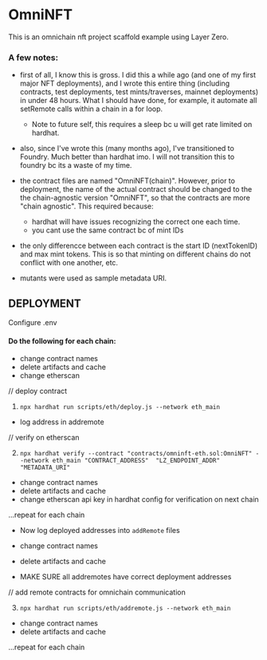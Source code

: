 # OmniNFT

This is an omnichain nft project scaffold example using Layer Zero.

### A few notes:

- first of all, I know this is gross. I did this a while ago (and one of my first major NFT deployments), and I wrote this entire thing (including contracts, test deployments, test mints/traverses, mainnet deployments) in under 48 hours. What I should have done, for example, it automate all setRemote calls within a chain in a for loop.   
    - Note to future self, this requires a sleep bc u will get rate limited on hardhat.

- also, since I've wrote this (many months ago), I've transitioned to Foundry. Much better than hardhat imo. I will not transition this to foundry bc its a waste of my time.

- the contract files are named "OmniNFT(chain)". However, prior to deployment, the name of the actual contract should be changed to the the chain-agnostic version "OmniNFT", so that the contracts are more "chain agnostic". This required because:
    - hardhat will have issues recognizing the correct one each time.
    - you cant use the same contract bc of mint IDs

- the only differencce between each contract is the start ID (nextTokenID) and max mint tokens. This is so that minting on different chains do not conflict with one another, etc.

- mutants were used as sample metadata URI.


## DEPLOYMENT

Configure .env

#### Do the following for each chain:

- change contract names
- delete artifacts and cache
- change etherscan

// deploy contract

1) `npx hardhat run scripts/eth/deploy.js --network eth_main`

- log address in addremote

// verify on etherscan

2) `npx hardhat verify --contract "contracts/omninft-eth.sol:OmniNFT" --network eth_main "CONTRACT_ADDRESS"  "LZ_ENDPOINT_ADDR" "METADATA_URI"`

- change contract names
- delete artifacts and cache
- change etherscan api key in hardhat config for verification on next chain

...repeat for each chain

- Now log deployed addresses into `addRemote` files

- change contract names
- delete artifacts and cache

- MAKE SURE all addremotes have correct deployment addresses

// add remote contracts for omnichain communication

3) `npx hardhat run scripts/eth/addremote.js --network eth_main`

- change contract names
- delete artifacts and cache

...repeat for each chain

